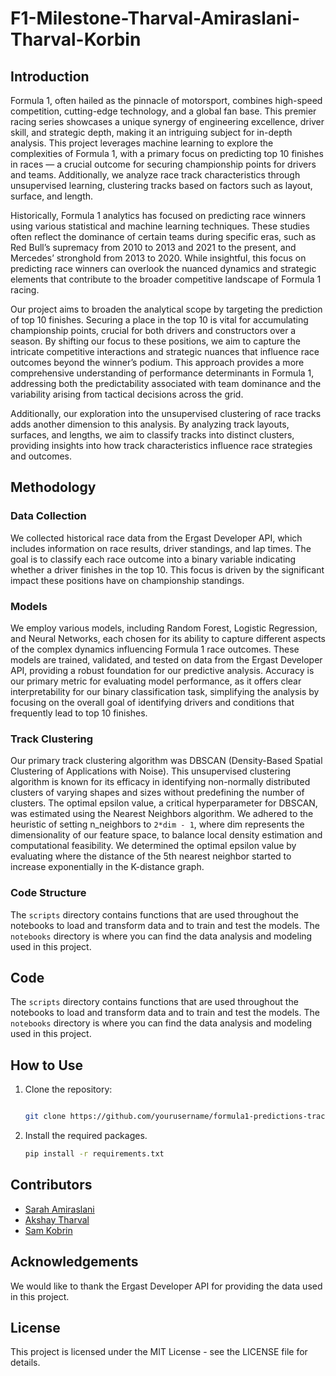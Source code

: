 # F1-Milestone-Tharval-Amiraslani-Tharval-Korbin

## Introduction

Formula 1, often hailed as the pinnacle of motorsport, combines high-speed competition, cutting-edge technology, and a global fan base. This premier racing series showcases a unique synergy of engineering excellence, driver skill, and strategic depth, making it an intriguing subject for in-depth analysis. This project leverages machine learning to explore the complexities of Formula 1, with a primary focus on predicting top 10 finishes in races — a crucial outcome for securing championship points for drivers and teams. Additionally, we analyze race track characteristics through unsupervised learning, clustering tracks based on factors such as layout, surface, and length.

Historically, Formula 1 analytics has focused on predicting race winners using various statistical and machine learning techniques. These studies often reflect the dominance of certain teams during specific eras, such as Red Bull’s supremacy from 2010 to 2013 and 2021 to the present, and Mercedes’ stronghold from 2013 to 2020. While insightful, this focus on predicting race winners can overlook the nuanced dynamics and strategic elements that contribute to the broader competitive landscape of Formula 1 racing.

Our project aims to broaden the analytical scope by targeting the prediction of top 10 finishes. Securing a place in the top 10 is vital for accumulating championship points, crucial for both drivers and constructors over a season. By shifting our focus to these positions, we aim to capture the intricate competitive interactions and strategic nuances that influence race outcomes beyond the winner’s podium. This approach provides a more comprehensive understanding of performance determinants in Formula 1, addressing both the predictability associated with team dominance and the variability arising from tactical decisions across the grid.

Additionally, our exploration into the unsupervised clustering of race tracks adds another dimension to this analysis. By analyzing track layouts, surfaces, and lengths, we aim to classify tracks into distinct clusters, providing insights into how track characteristics influence race strategies and outcomes.

## Methodology

### Data Collection

We collected historical race data from the Ergast Developer API, which includes information on race results, driver standings, and lap times. The goal is to classify each race outcome into a binary variable indicating whether a driver finishes in the top 10. This focus is driven by the significant impact these positions have on championship standings.

### Models

We employ various models, including Random Forest, Logistic Regression, and Neural Networks, each chosen for its ability to capture different aspects of the complex dynamics influencing Formula 1 race outcomes. These models are trained, validated, and tested on data from the Ergast Developer API, providing a robust foundation for our predictive analysis. Accuracy is our primary metric for evaluating model performance, as it offers clear interpretability for our binary classification task, simplifying the analysis by focusing on the overall goal of identifying drivers and conditions that frequently lead to top 10 finishes.

### Track Clustering

Our primary track clustering algorithm was DBSCAN (Density-Based Spatial Clustering of Applications with Noise). This unsupervised clustering algorithm is known for its efficacy in identifying non-normally distributed clusters of varying shapes and sizes without predefining the number of clusters. The optimal epsilon value, a critical hyperparameter for DBSCAN, was estimated using the Nearest Neighbors algorithm. We adhered to the heuristic of setting n_neighbors to `2*dim - 1`, where dim represents the dimensionality of our feature space, to balance local density estimation and computational feasibility. We determined the optimal epsilon value by evaluating where the distance of the 5th nearest neighbor started to increase exponentially in the K-distance graph.

### Code Structure

The `scripts` directory contains functions that are used throughout the notebooks to load and transform data and to train and test the models. The `notebooks` directory is where you can find the data analysis and modeling used in this project.

## Code

The `scripts` directory contains functions that are used throughout the notebooks to load and transform data and to train and test the models. The `notebooks` directory is where you can find the data analysis and modeling used in this project.

## How to Use

1. Clone the repository:

   ```bash

   git clone https://github.com/yourusername/formula1-predictions-track-clustering.git
   ```

2. Install the required packages.

   ```bash
   pip install -r requirements.txt
   ```

## Contributors

- [Sarah Amiraslani](samirasl@umich.edu)
- [Akshay Tharval](tharval@umich.edu)
- [Sam Kobrin](kobrin@umich.edu)

## Acknowledgements

We would like to thank the Ergast Developer API for providing the data used in this project.

## License

This project is licensed under the MIT License - see the LICENSE file for details.
